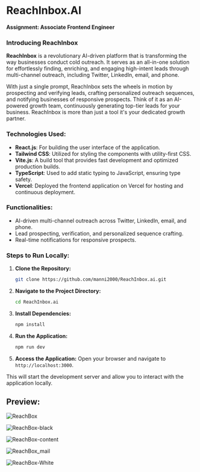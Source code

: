 # ReachInbox.AI
**Assignment: Associate Frontend Engineer** <br>

### Introducing ReachInbox

**ReachInbox** is a revolutionary AI-driven platform that is transforming the way businesses conduct cold outreach. It serves as an all-in-one solution for effortlessly finding, enriching, and engaging high-intent leads through multi-channel outreach, including Twitter, LinkedIn, email, and phone. <br>

With just a single prompt, ReachInbox sets the wheels in motion by prospecting and verifying leads, crafting personalized outreach sequences, and notifying businesses of responsive prospects. Think of it as an AI-powered growth team, continuously generating top-tier leads for your business. ReachInbox is more than just a tool it's your dedicated growth partner.

### **Technologies Used:**
- **React.js**: For building the user interface of the application.
- **Tailwind CSS**: Utilized for styling the components with utility-first CSS.
- **Vite.js**: A build tool that provides fast development and optimized production builds.
- **TypeScript**: Used to add static typing to JavaScript, ensuring type safety.
- **Vercel**: Deployed the frontend application on Vercel for hosting and continuous deployment.

### **Functionalities:**
- AI-driven multi-channel outreach across Twitter, LinkedIn, email, and phone.
- Lead prospecting, verification, and personalized sequence crafting.
- Real-time notifications for responsive prospects.

### **Steps to Run Locally:**
1. **Clone the Repository:**
   ```bash
   git clone https://github.com/manni2000/ReachInbox.ai.git
   ```
2. **Navigate to the Project Directory:**
   ```bash
   cd ReachInbox.ai
   ```
3. **Install Dependencies:**
   ```bash
   npm install
   ```
4. **Run the Application:**
   ```bash
   npm run dev
   ```
5. **Access the Application:**
   Open your browser and navigate to `http://localhost:3000`.

This will start the development server and allow you to interact with the application locally.

## Preview:

![ReachBox](https://github.com/user-attachments/assets/c6274f40-6b38-4525-bf92-cb93da778b4a)

![ReachBox-black](https://github.com/user-attachments/assets/3f344bf7-c2d1-432f-b851-94825e5e5e45)

![ReachBox-content](https://github.com/user-attachments/assets/5ecd13ff-29c7-4d6c-b562-c778871e5c9b)

![ReachBox_mail](https://github.com/user-attachments/assets/18a376d5-9c97-40bb-85e9-a8d46ff2bd30)

![ReachBox-White](https://github.com/user-attachments/assets/9e793754-eb09-47bb-8bb8-94dd645898c6)
